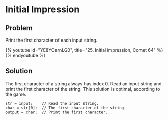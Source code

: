 # Initial Impression

## Problem

Print the first character of each input string.

{% youtube id="YE8YOarnLG0", title="25. Initial impression, Comet 64" %}{% endyoutube %}

## Solution

The first character of a string always has index 0. Read an input string and
print the first character of the string. This solution is optimal, according to
the game.

```
str = input;    // Read the input string.
char = str[0];  // The first character of the string.
output = char;  // Print the first character.
```
